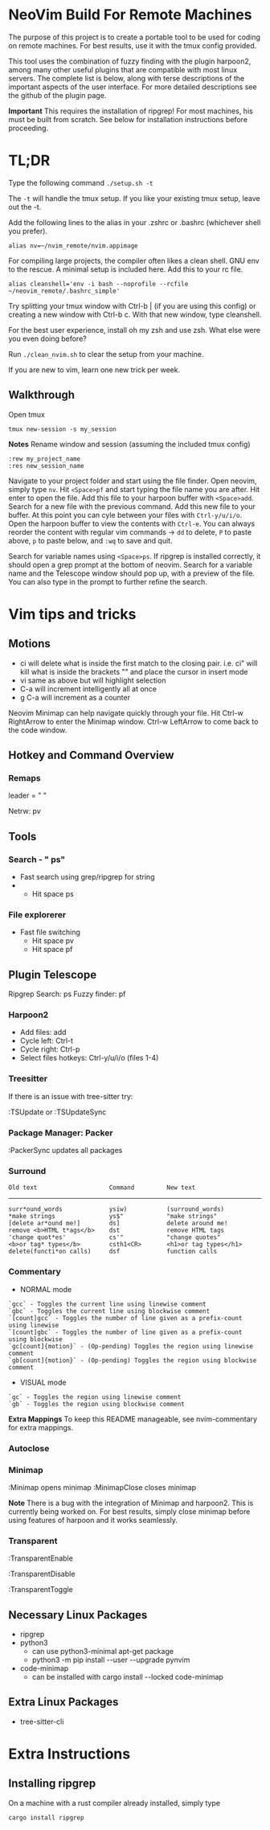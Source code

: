 # NeoVim Build For Remote Machines
The purpose of this project is to create a portable tool to be used for coding
on remote machines. For best results, use it with the tmux config
provided.

This tool uses the combination of fuzzy finding with the plugin harpoon2,
among many other useful plugins that are compatible with most linux servers.
The complete list is below, along with terse descriptions of the important
aspects of the user interface. For more detailed descriptions see the github
of the plugin page.

**Important** This requires the installation of ripgrep! For most machines,
his must be built from scratch. See below for installation instructions before
proceeding.

# TL;DR
Type the following command `./setup.sh -t`

The `-t` will handle the tmux setup. If you like your existing tmux setup, leave
out the -t.

Add the following lines to the alias in your .zshrc or .bashrc (whichever
shell you prefer).
```
alias nv=~/nvim_remote/nvim.appimage
```

For compiling large projects, the compiler often likes a clean shell. GNU env
to the rescue. A minimal setup is included here. Add this to your rc file.
```
alias cleanshell='env -i bash --noprofile --rcfile ~/neovim_remote/.bashrc_simple'
```

Try splitting your tmux window with Ctrl-b | (if you are using this config) or
creating a new window with Ctrl-b c. With that new window, type cleanshell.

For the best user experience, install oh my zsh and use zsh. What else were
you even doing before?

Run `./clean_nvim.sh` to clear the setup from your machine.

If you are new to vim, learn one new trick per week.

## Walkthrough
Open tmux
```
tmux new-session -s my_session
```
**Notes**
Rename window and session (assuming the included tmux config)
```
:rew my_project_name
:res new_session_name
```
Navigate to your project folder and start using the file finder. Open neovim,
simply type `nv`. Hit `<Space>pf` and start typing the file name you are after.
Hit enter to open the file. Add this file to your harpoon buffer with
`<Space>add`. Search for a new file with the previous command. Add this new
file to your buffer. At this point you can cyle between your files with
`Ctrl-y/u/i/o`. Open the harpoon buffer to view the contents with `Ctrl-e`. You
can always reorder the content with regular vim commands -> `dd` to delete, `P` to
paste above, `p` to paste below, and `:wq` to save and quit.

Search for variable names using `<Space>ps`. If ripgrep is installed correctly,
it should open a grep prompt at the bottom of neovim. Search for a variable
name and the Telescope window should pop up, with a preview of the file. You
can also type in the prompt to further refine the search.

# Vim tips and tricks

## Motions
- ci<enclosing character> will delete what is inside the first match to the
closing pair. i.e. ci" will kill what is inside the brackets "" and place
the cursor in insert mode
- vi same as above but will highlight selection
- C-a will increment intelligently all at once
- g C-a will increment as a counter

Neovim Minimap can help navigate quickly through your file. Hit Ctrl-w
RightArrow to enter the Minimap window. Ctrl-w LeftArrow to come back to the
code window.

## Hotkey and Command Overview
### Remaps
leader = " "

Netrw: <leader>pv

## Tools
### Search - " ps"
 - Fast search using grep/ripgrep for string
 - - Hit space ps

### File explorerer
 - Fast file switching
   - Hit space pv
   - Hit space pf

## Plugin Telescope
Ripgrep Search: <leader>ps
Fuzzy finder: <leader>pf

### Harpoon2
- Add files: <leader>add
- Cycle left: Ctrl-t
- Cycle right: Ctrl-p
- Select files hotkeys: Ctrl-y/u/i/o (files 1-4)

### Treesitter
If there is an issue with tree-sitter try:

:TSUpdate or :TSUpdateSync

### Package Manager: Packer
:PackerSync updates all packages

### Surround
    Old text                    Command         New text
--------------------------------------------------------------------------------
    surr*ound_words             ysiw)           (surround_words)
    *make strings               ys$"            "make strings"
    [delete ar*ound me!]        ds]             delete around me!
    remove <b>HTML t*ags</b>    dst             remove HTML tags
    'change quot*es'            cs'"            "change quotes"
    <b>or tag* types</b>        csth1<CR>       <h1>or tag types</h1>
    delete(functi*on calls)     dsf             function calls

### Commentary
 - NORMAL mode
```
`gcc` - Toggles the current line using linewise comment
`gbc` - Toggles the current line using blockwise comment
`[count]gcc` - Toggles the number of line given as a prefix-count using linewise
`[count]gbc` - Toggles the number of line given as a prefix-count using blockwise
`gc[count]{motion}` - (Op-pending) Toggles the region using linewise comment
`gb[count]{motion}` - (Op-pending) Toggles the region using blockwise comment
```
 - VISUAL mode
```
`gc` - Toggles the region using linewise comment
`gb` - Toggles the region using blockwise comment
```
**Extra Mappings**
To keep this README manageable, see nvim-commentary for extra mappings.

### Autoclose

### Minimap
:Minimap opens minimap
:MinimapClose closes minimap

**Note** There is a bug with the integration of Minimap and harpoon2. This is
currently being worked on. For best results, simply close minimap before using
features of harpoon and it works seamlessly.

### Transparent
:TransparentEnable

:TransparentDisable

:TransparentToggle

## Necessary Linux Packages
 - ripgrep
 - python3
   - can use python3-minimal apt-get package
   - python3 -m pip install --user --upgrade pynvim
 - code-minimap
   - can be installed with cargo install --locked code-minimap

## Extra Linux Packages
 - tree-sitter-cli

# Extra Instructions
## Installing ripgrep
On a machine with a rust compiler already installed, simply type
```
cargo install ripgrep
```

